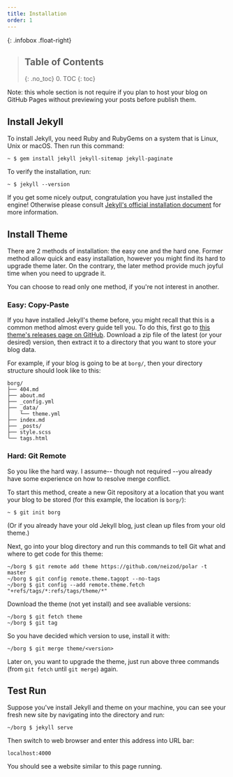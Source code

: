 ```yaml
---
title: Installation
order: 1
---
```


{: .infobox .float-right}
> ## Table of Contents
> {: .no_toc}
> 0. TOC
> {: toc}


Note: this whole section is not require if you plan to host your blog on GitHub Pages without previewing your posts before publish them.


## Install Jekyll

To install Jekyll, you need Ruby and RubyGems on a system that is Linux, Unix or macOS. Then run this command:

``` shell
~ $ gem install jekyll jekyll-sitemap jekyll-paginate
```

To verify the installation, run:

``` shell
~ $ jekyll --version
```

If you get some nicely output, congratulation you have just installed the engine! Otherwise please consult [Jekyll's official installation document][Jekyll install] for more information.


## Install Theme

There are 2 methods of installation: the easy one and the hard one. Former method allow quick and easy installation, however you might find its hard to upgrade theme later. On the contrary, the later method provide much joyful time when you need to upgrade it.

You can choose to read only one method, if you're not interest in another.

### Easy: Copy-Paste

If you have installed Jekyll's theme before, you might recall that this is a common method almost every guide tell you. To do this, first go to [this theme's releases page on GitHub][Polar releases]. Download a zip file of the latest (or your desired) version, then extract it to a directory that you want to store your blog data.

For example, if your blog is going to be at `borg/`, then your directory structure should look like to this:

    borg/
    ├── 404.md
    ├── about.md
    ├── _config.yml
    ├── _data/
    │   └── theme.yml
    ├── index.md
    ├── _posts/
    ├── style.scss
    └── tags.html

### Hard: Git Remote

So you like the hard way. I assume-- though not required --you already have some experience on how to resolve merge conflict.

To start this method, create a new Git repository at a location that you want your blog to be stored (for this example, the location is `borg/`):

``` shell
~ $ git init borg
```

(Or if you already have your old Jekyll blog, just clean up files from your old theme.)

Next, go into your blog directory and run this commands to tell Git what and where to get code for this theme:

``` shell
~/borg $ git remote add theme https://github.com/neizod/polar -t master
~/borg $ git config remote.theme.tagopt --no-tags
~/borg $ git config --add remote.theme.fetch "+refs/tags/*:refs/tags/theme/*"
```

Download the theme (not yet install) and see avaliable versions:

``` shell
~/borg $ git fetch theme
~/borg $ git tag
```

So you have decided which version to use, install it with:

``` shell
~/borg $ git merge theme/<version>
```

Later on, you want to upgrade the theme, just run above three commands (from `git fetch` until `git merge`) again.


## Test Run

Suppose you've install Jekyll and theme on your machine, you can see your fresh new site by navigating into the directory and run:

``` shell
~/borg $ jekyll serve
```

Then switch to web browser and enter this address into URL bar:

    localhost:4000

You should see a website similar to this page running.


[Jekyll install]: //jekyllrb.com/docs/installation/
[Polar releases]: //github.com/neizod/polar/releases
